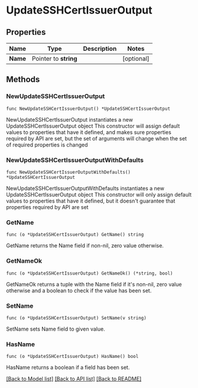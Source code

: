 # UpdateSSHCertIssuerOutput

## Properties

Name | Type | Description | Notes
------------ | ------------- | ------------- | -------------
**Name** | Pointer to **string** |  | [optional] 

## Methods

### NewUpdateSSHCertIssuerOutput

`func NewUpdateSSHCertIssuerOutput() *UpdateSSHCertIssuerOutput`

NewUpdateSSHCertIssuerOutput instantiates a new UpdateSSHCertIssuerOutput object
This constructor will assign default values to properties that have it defined,
and makes sure properties required by API are set, but the set of arguments
will change when the set of required properties is changed

### NewUpdateSSHCertIssuerOutputWithDefaults

`func NewUpdateSSHCertIssuerOutputWithDefaults() *UpdateSSHCertIssuerOutput`

NewUpdateSSHCertIssuerOutputWithDefaults instantiates a new UpdateSSHCertIssuerOutput object
This constructor will only assign default values to properties that have it defined,
but it doesn't guarantee that properties required by API are set

### GetName

`func (o *UpdateSSHCertIssuerOutput) GetName() string`

GetName returns the Name field if non-nil, zero value otherwise.

### GetNameOk

`func (o *UpdateSSHCertIssuerOutput) GetNameOk() (*string, bool)`

GetNameOk returns a tuple with the Name field if it's non-nil, zero value otherwise
and a boolean to check if the value has been set.

### SetName

`func (o *UpdateSSHCertIssuerOutput) SetName(v string)`

SetName sets Name field to given value.

### HasName

`func (o *UpdateSSHCertIssuerOutput) HasName() bool`

HasName returns a boolean if a field has been set.


[[Back to Model list]](../README.md#documentation-for-models) [[Back to API list]](../README.md#documentation-for-api-endpoints) [[Back to README]](../README.md)


